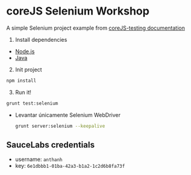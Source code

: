 coreJS Selenium Workshop
=================

A simple Selenium project example from [coreJS-testing documentation](http://corejs.docs.bqws.io/testing/)


1. Install dependencies
  * [Node.js](http://nodejs.org/)
  * [Java](http://www.oracle.com/technetwork/java/javase/downloads/index.html)
2. Init project
  ```bash
  npm install
  ```
3. Run it!
  ```bash
  grunt test:selenium
  ```

* Levantar únicamente Selenium WebDriver
  ```bash
  grunt server:selenium --keepalive
  ```


## SauceLabs credentials

* username: `anthanh`
* key: `6e1dbbb1-01ba-42a3-b1a2-1c2d6b8fa73f`
